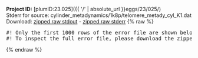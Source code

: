 **Project ID:** [plumID:23.025]({{ '/' | absolute_url }}eggs/23/025/)  
Stderr for source:  cylinder_metadynamics/1k8p/telomere_metady_cyl_K1.dat   
Download: [zipped raw stdout](telomere_metady_cyl_K1.dat.plumed.stdout.txt.zip) - [zipped raw stderr](telomere_metady_cyl_K1.dat.plumed.stderr.txt.zip) 
{% raw %}
<pre>
#! Only the first 1000 rows of the error file are shown below
#! To inspect the full error file, please download the zipped raw stderr file above
</pre>
{% endraw %}
